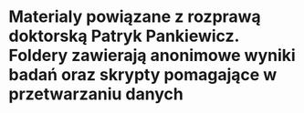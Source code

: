 # Materialy powiązane z rozprawą doktorską Patryk Pankiewicz. Foldery zawierają anonimowe wyniki badań oraz skrypty pomagające w przetwarzaniu danych
